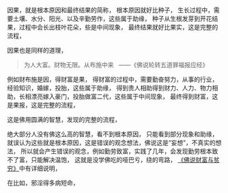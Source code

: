 因果，就是根本原因和最终结果的简称，
根本原因就好比种子，
生长过程中，需要土壤、水分、阳光、以及辛勤劳作，这些属于助缘，
种子从生根发芽到开花结果，过程中会长出枝叶花朵，些是中间现象，
最终结果就好比果实，这是完整的流程，

因果也是同样的道理，

> 为人大富。财物无限。从布施中来 
>  ——《佛说轮转五道罪福报应经》

例如财布施是因，得财富是果，
得财富的过程中，需要勤奋努力，从事的行业，经验知识，婚嫁，投胎，这些属于助缘，
得到贵人相助得到财力、人力、物力相助，长相漂亮嫁入豪门，投胎做富二代，这些属于中间现象，
最终得到财富，这是果报，这是完整的流程，

这是佛用圆满的智慧，发现的完整的流程，

绝大部分人没有佛这么高的智慧，看不到根本原因，
只能看到部分现象和助缘，就误认为这些就是根本原因，这是错误的观念想法，佛说这是“妄想”，不真实的想法，
所以就会产生错误的观念，例如勤劳致富，实践了几年，会发现勤劳根本致不了富，只能解决温饱，
这就是没学佛吃的哑巴亏，绕的弯路，
[《佛说财富与贫穷》](https://www.kancloud.cn/luojiangtao/foshuocaifu)中有详细说明，

在比如，邪淫得多病短命，




